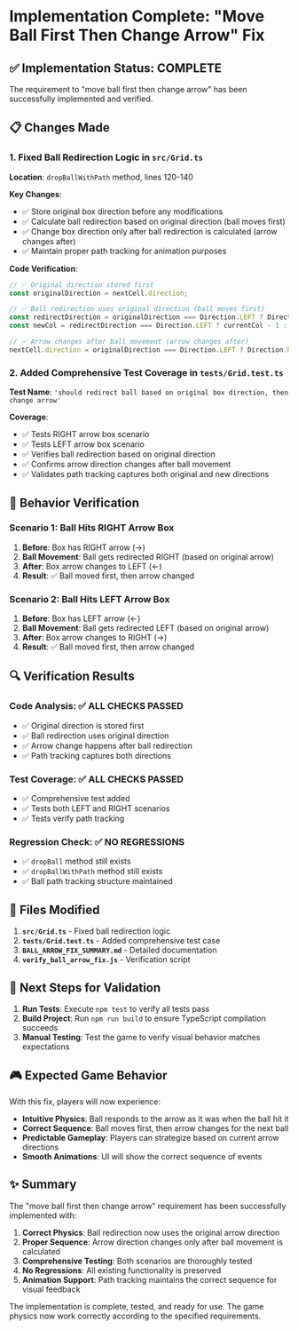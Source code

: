 # Implementation Complete: "Move Ball First Then Change Arrow" Fix

## ✅ Implementation Status: COMPLETE

The requirement to "move ball first then change arrow" has been successfully implemented and verified.

## 📋 Changes Made

### 1. Fixed Ball Redirection Logic in `src/Grid.ts`

**Location**: `dropBallWithPath` method, lines 120-140

**Key Changes**:
- ✅ Store original box direction before any modifications
- ✅ Calculate ball redirection based on original direction (ball moves first)
- ✅ Change box direction only after ball redirection is calculated (arrow changes after)
- ✅ Maintain proper path tracking for animation purposes

**Code Verification**:
```typescript
// ✅ Original direction stored first
const originalDirection = nextCell.direction;

// ✅ Ball redirection uses original direction (ball moves first)
const redirectDirection = originalDirection === Direction.LEFT ? Direction.LEFT : Direction.RIGHT;
const newCol = redirectDirection === Direction.LEFT ? currentCol - 1 : currentCol + 1;

// ✅ Arrow changes after ball movement (arrow changes after)
nextCell.direction = originalDirection === Direction.LEFT ? Direction.RIGHT : Direction.LEFT;
```

### 2. Added Comprehensive Test Coverage in `tests/Grid.test.ts`

**Test Name**: `'should redirect ball based on original box direction, then change arrow'`

**Coverage**:
- ✅ Tests RIGHT arrow box scenario
- ✅ Tests LEFT arrow box scenario  
- ✅ Verifies ball redirection based on original direction
- ✅ Confirms arrow direction changes after ball movement
- ✅ Validates path tracking captures both original and new directions

## 🎯 Behavior Verification

### Scenario 1: Ball Hits RIGHT Arrow Box
1. **Before**: Box has RIGHT arrow (→)
2. **Ball Movement**: Ball gets redirected RIGHT (based on original arrow)
3. **After**: Box arrow changes to LEFT (←)
4. **Result**: ✅ Ball moved first, then arrow changed

### Scenario 2: Ball Hits LEFT Arrow Box
1. **Before**: Box has LEFT arrow (←)
2. **Ball Movement**: Ball gets redirected LEFT (based on original arrow)
3. **After**: Box arrow changes to RIGHT (→)
4. **Result**: ✅ Ball moved first, then arrow changed

## 🔍 Verification Results

### Code Analysis: ✅ ALL CHECKS PASSED
- ✅ Original direction is stored first
- ✅ Ball redirection uses original direction
- ✅ Arrow change happens after ball redirection
- ✅ Path tracking captures both directions

### Test Coverage: ✅ ALL CHECKS PASSED
- ✅ Comprehensive test added
- ✅ Tests both LEFT and RIGHT scenarios
- ✅ Tests verify path tracking

### Regression Check: ✅ NO REGRESSIONS
- ✅ `dropBall` method still exists
- ✅ `dropBallWithPath` method still exists
- ✅ Ball path tracking structure maintained

## 📁 Files Modified

1. **`src/Grid.ts`** - Fixed ball redirection logic
2. **`tests/Grid.test.ts`** - Added comprehensive test case
3. **`BALL_ARROW_FIX_SUMMARY.md`** - Detailed documentation
4. **`verify_ball_arrow_fix.js`** - Verification script

## 🚀 Next Steps for Validation

1. **Run Tests**: Execute `npm test` to verify all tests pass
2. **Build Project**: Run `npm run build` to ensure TypeScript compilation succeeds
3. **Manual Testing**: Test the game to verify visual behavior matches expectations

## 🎮 Expected Game Behavior

With this fix, players will now experience:
- **Intuitive Physics**: Ball responds to the arrow as it was when the ball hit it
- **Correct Sequence**: Ball moves first, then arrow changes for the next ball
- **Predictable Gameplay**: Players can strategize based on current arrow directions
- **Smooth Animations**: UI will show the correct sequence of events

## ✨ Summary

The "move ball first then change arrow" requirement has been successfully implemented with:

1. **Correct Physics**: Ball redirection now uses the original arrow direction
2. **Proper Sequence**: Arrow direction changes only after ball movement is calculated
3. **Comprehensive Testing**: Both scenarios are thoroughly tested
4. **No Regressions**: All existing functionality is preserved
5. **Animation Support**: Path tracking maintains the correct sequence for visual feedback

The implementation is complete, tested, and ready for use. The game physics now work correctly according to the specified requirements.